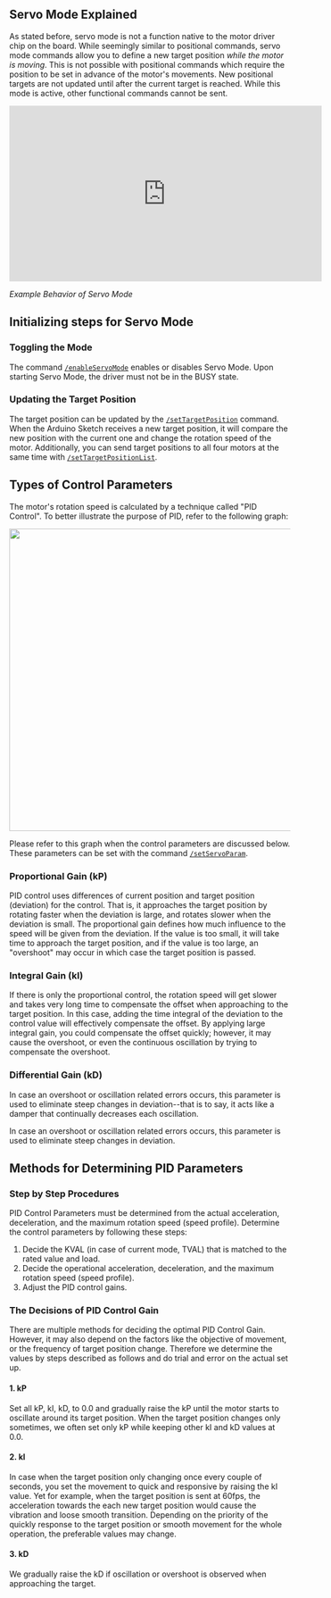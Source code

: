 ## Servo Mode Explained
As stated before, servo mode is not a function native to the motor driver chip on the board. While seemingly similar to positional commands, servo mode commands allow you to define a new target position *while the motor is moving*. This is not possible with positional commands which require the position to be set in advance of the motor's movements. New positional targets are not updated until after the current target is reached. While this mode is active, other functional commands cannot be sent.

<div class="embed-video">
<iframe width="560" height="315" src="https://www.youtube.com/embed/1dd_bBqWpMQ" frameborder="0" allow="accelerometer; autoplay; clipboard-write; encrypted-media; gyroscope; picture-in-picture" allowfullscreen></iframe>
</div>

*Example Behavior of Servo Mode*

## Initializing steps for Servo Mode
### Toggling the Mode
The command [`/enableServoMode`](https://ponoor.com/docs/step-series/osc-command-reference/servo-mode/#enableservomode_intmotorid_boolenable) enables or disables Servo Mode. Upon starting Servo Mode, the driver must not be in the BUSY state.

### Updating the Target Position

The target position can be updated by the [`/setTargetPosition`](https://ponoor.com/docs/step-series/osc-command-reference/servo-mode/#settargetposition_intmotorid_intposition) command. When the Arduino Sketch receives a new target position, it will compare the new position with the current one and change the rotation speed of the motor. 
Additionally, you can send target positions to all four motors at the same time with [`/setTargetPositionList`](https://ponoor.com/docs/step-series/osc-command-reference/servo-mode/#settargetpositionlist_intposition1_intposition2_intposition3_intposition4).

## Types of Control Parameters
The motor's rotation speed is calculated by a technique called "PID Control". To better illustrate the purpose of PID, refer to the following graph:

<img src="https://python-step-series.readthedocs.io/en/documentation/_images/pid-control.jpg" width="542" />

Please refer to this graph when the control parameters are discussed below. These parameters can be set with the command [`/setServoParam`](https://ponoor.com/docs/step-series/osc-command-reference/servo-mode/#setservoparam_intmotorid_floatkp_floatki_floatkd).

### Proportional Gain (kP)
PID control uses differences of current position and target position (deviation) for the control. That is, it approaches the target position by rotating faster when the deviation is large, and rotates slower when the deviation is small. The proportional gain defines how much influence to the speed will be given from the deviation. If the value is too small, it will take time to approach the target position, and if the value is too large, an "overshoot" may occur in which case the target position is passed.

### Integral Gain (kI)
If there is only the proportional control, the rotation speed will get slower and takes very long time to compensate the offset when approaching to the target position. In this case, adding the time integral of the deviation to the control value will effectively compensate the offset. By applying large integral gain, you could compensate the offset quickly; however, it may cause the overshoot, or even the continuous oscillation by trying to compensate the overshoot.

### Differential Gain (kD)
In case an overshoot or oscillation related errors occurs, this parameter is used to eliminate steep changes in deviation--that is to say, it acts like a damper that continually decreases each oscillation.

In case an overshoot or oscillation related errors occurs, this parameter is used to eliminate steep changes in deviation.

## Methods for Determining PID Parameters
### Step by Step Procedures
PID Control Parameters must be determined from the actual acceleration, deceleration, and the maximum rotation speed (speed profile). Determine the control parameters by following these steps:

1. Decide the KVAL (in case of current mode, TVAL) that is matched to the rated value and load.
2. Decide the operational acceleration, deceleration, and the maximum rotation speed (speed profile).
3. Adjust the PID control gains.

### The Decisions of PID Control Gain
There are multiple methods for deciding the optimal PID Control Gain. However, it may also depend on the factors like the objective of movement, or the frequency of target position change. Therefore we determine the values by steps described as follows and do trial and error on the actual set up.

#### 1. kP
Set all kP, kI, kD, to 0.0 and gradually raise the kP until the motor starts to oscillate around its target position. When the target position changes only sometimes, we often set only kP while keeping other kI and kD values at 0.0.

#### 2. kI
In case when the target position only changing once every couple of seconds, you set the movement to quick and responsive by raising the kI value. Yet for example, when the target position is sent at 60fps, the acceleration towards the each new target position would cause the vibration and loose smooth transition. Depending on the priority of the quickly response to the target position or smooth movement for the whole operation, the preferable values may change.

#### 3. kD
We gradually raise the kD if oscillation or overshoot is observed when approaching the target.